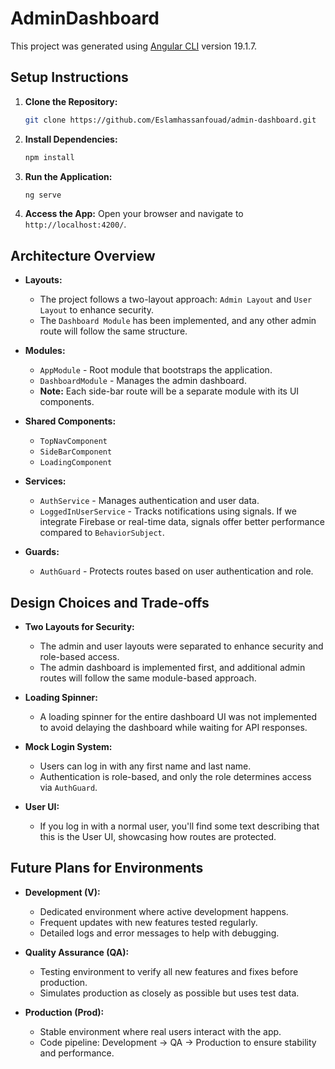 # AdminDashboard

This project was generated using [Angular CLI](https://github.com/angular/angular-cli) version 19.1.7.

## Setup Instructions

1. **Clone the Repository:**

   ```bash
   git clone https://github.com/Eslamhassanfouad/admin-dashboard.git
   
   ```

2. **Install Dependencies:**

   ```bash
   npm install
   ```

3. **Run the Application:**

   ```bash
   ng serve
   ```

4. **Access the App:** Open your browser and navigate to `http://localhost:4200/`.

## Architecture Overview

- **Layouts:**

  - The project follows a two-layout approach: `Admin Layout` and `User Layout` to enhance security.
  - The `Dashboard Module` has been implemented, and any other admin route will follow the same structure.

- **Modules:**

  - `AppModule` - Root module that bootstraps the application.
  - `DashboardModule` - Manages the admin dashboard.
  - **Note:** Each side-bar route will be a separate module with its UI components.

- **Shared Components:**

  - `TopNavComponent`
  - `SideBarComponent`
  - `LoadingComponent`

- **Services:**

  - `AuthService` - Manages authentication and user data.
  - `LoggedInUserService` - Tracks notifications using signals. If we integrate Firebase or real-time data, signals offer better performance compared to `BehaviorSubject`.

- **Guards:**

  - `AuthGuard` - Protects routes based on user authentication and role.

## Design Choices and Trade-offs

- **Two Layouts for Security:**

  - The admin and user layouts were separated to enhance security and role-based access.
  - The admin dashboard is implemented first, and additional admin routes will follow the same module-based approach.

- **Loading Spinner:**

  - A loading spinner for the entire dashboard UI was not implemented to avoid delaying the dashboard while waiting for API responses.

- **Mock Login System:**

  - Users can log in with any first name and last name.
  - Authentication is role-based, and only the role determines access via `AuthGuard`.

- **User UI:**

  - If you log in with a normal user, you'll find some text describing that this is the User UI, showcasing how routes are protected.
 


## Future Plans for Environments

  - **Development (V):**

    - Dedicated environment where active development happens.
    - Frequent updates with new features tested regularly.
    - Detailed logs and error messages to help with debugging.


  - **Quality Assurance (QA):**

    - Testing environment to verify all new features and fixes before production.
    - Simulates production as closely as possible but uses test data.


  - **Production (Prod):**

    - Stable environment where real users interact with the app.
    - Code pipeline: Development → QA → Production to ensure stability and performance.
